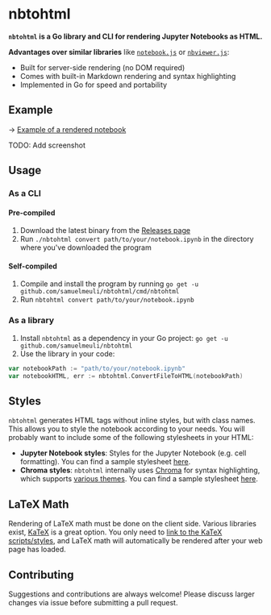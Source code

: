# nbtohtml

**`nbtohtml` is a Go library and CLI for rendering Jupyter Notebooks as HTML.**

**Advantages over similar libraries** like [`notebook.js`](https://github.com/jsvine/notebookjs) or [`nbviewer.js`](https://github.com/kokes/nbviewer.js):

- Built for server-side rendering (no DOM required)
- Comes with built-in Markdown rendering and syntax highlighting
- Implemented in Go for speed and portability

## Example

→ [Example of a rendered notebook](https://nbtohtml.samuelmeuli.com)

TODO: Add screenshot

## Usage

### As a CLI

#### Pre-compiled

1. Download the latest binary from the [Releases page](https://github.com/samuelmeuli/nbtohtml/releases/latest)
2. Run `./nbtohtml convert path/to/your/notebook.ipynb` in the directory where you've downloaded the program

#### Self-compiled

1. Compile and install the program by running `go get -u github.com/samuelmeuli/nbtohtml/cmd/nbtohtml`
2. Run `nbtohtml convert path/to/your/notebook.ipynb`

### As a library

1. Install `nbtohtml` as a dependency in your Go project: `go get -u github.com/samuelmeuli/nbtohtml`
2. Use the library in your code:

```go
var notebookPath := "path/to/your/notebook.ipynb"
var notebookHTML, err := nbtohtml.ConvertFileToHTML(notebookPath)
```

## Styles

`nbtohtml` generates HTML tags without inline styles, but with class names. This allows you to style the notebook according to your needs. You will probably want to include some of the following stylesheets in your HTML:

- **Jupyter Notebook styles**: Styles for the Jupyter Notebook (e.g. cell formatting). You can find a sample stylesheet [here](./examples/nbtohtml/notebook.css).
- **Chroma styles**: `nbtohtml` internally uses [Chroma](https://github.com/alecthomas/chroma) for syntax highlighting, which supports [various themes](https://xyproto.github.io/splash/docs). You can find a sample stylesheet [here](./examples/nbtohtml/chroma.css).

## LaTeX Math

Rendering of LaTeX math must be done on the client side. Various libraries exist, [KaTeX](https://katex.org) is a great option. You only need to [link to the KaTeX scripts/styles](https://katex.org/docs/browser.html), and LaTeX math will automatically be rendered after your web page has loaded.

## Contributing

Suggestions and contributions are always welcome! Please discuss larger changes via issue before submitting a pull request.
